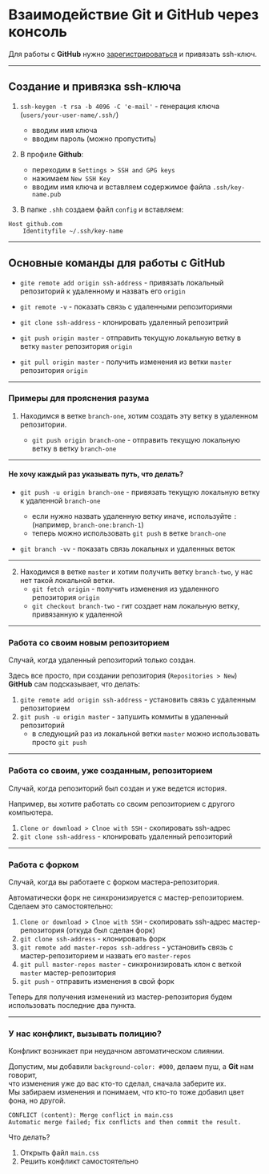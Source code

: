 # Взаимодействие Git и GitHub через консоль

Для работы с **GitHub** нужно [зарегистрироваться](https://github.com) и привязать ssh-ключ.

-------------------------------------------

## Создание и привязка ssh-ключа

1. `ssh-keygen -t rsa -b 4096 -C 'e-mail'` - генерация ключа (`users/your-user-name/.ssh/`)
    * вводим имя ключа
    * вводим пароль (можно пропустить)

2. В профиле **Github**:
     * переходим в `Settings > SSH and GPG keys`
     * нажимаем `New SSH Key`
     * вводим имя ключа и вставляем содержимое файла `.ssh/key-name.pub`

3. В папке `.shh` создаем  файл `config` и вставляем:

```
Host github.com
	Identityfile ~/.ssh/key-name
```

-------------------------------------------

## Основные команды для работы с GitHub

* `gite remote add origin ssh-address` - привязать локальный репозиторий к удаленному и назвать его `origin`
* `git remote -v` - показать связь с удаленными репозиториями

* `git clone ssh-address` - клонировать удаленный репозитрий

* `git push origin master` - отправить текущую локальную ветку в ветку `master` репозитория `origin`
* `git pull origin master` - получить изменения из ветки `master` репозитория `origin`

-------------------------------------------

### Примеры для прояснения разума

1. Находимся в ветке `branch-one`, хотим создать эту ветку в удаленном репозитории.

    * `git push origin branch-one` - отправить текущую локальную ветку в ветку `branch-one` 

-------------------------------------------

#### Не хочу каждый раз указывать путь, что делать?

* `git push -u origin branch-one` - привязать текущую локальную ветку к удаленной `branch-one`
    * если нужно назвать удаленную ветку иначе, используйте `:` (например, `branch-one:branch-1`)
    * теперь можно использовать `git push` в ветке `branch-one`

* `git branch -vv` - показать связь локальных и удаленных веток

-------------------------------------------
 
2. Находимся в ветке `master` и хотим получить ветку `branch-two`, у нас нет такой локальной ветки.
    * `git fetch origin` - получить изменения из удаленного репозитория `origin`
    * `git checkout branch-two` - гит создает нам локальную ветку, привязанную к удаленной

-------------------------------------------

### Работа со своим новым репозиторием

Случай, когда удаленный репозиторий только создан.

Здесь все просто, при создании репозитория (`Repositories > New`) **GitHub** сам подсказывает, что делать:

1. `gite remote add origin ssh-address` - установить связь с удаленным репозиторием
2. `git push -u origin master` - запушить коммиты в удаленный репозиторий
    * в следующий раз из локальной ветки `master` можно использовать просто `git push`

-------------------------------------------

### Работа со своим, уже созданным, репозиторием

Случай, когда репозиторий был создан и уже ведется история.

Например, вы хотите работать со своим репозиторием с другого компьютера.

1. `Clone or download > Clnoe with SSH` - скопировать ssh-адрес
2. `git clone ssh-address` - клонировать удаленный репозиторий

-------------------------------------------

### Работа с форком

Случай, когда вы работаете с форком мастера-репозитория.

Автоматически форк не синхронизируется с мастер-репозиторием.  
Сделаем это самостоятельно:

1. `Clone or download > Clnoe with SSH` - скопировать ssh-адрес мастер-репозитория (откуда был сделан форк)
2. `git clone ssh-address` - клонировать форк
3. `git remote add master-repos ssh-address` - установить связь с мастер-репозиторием и назвать его `master-repos`
4. `git pull master-repos master` - синхронизировать клон с веткой `master` мастер-репозитория
5. `git push` - отправить изменения в свой форк

Теперь для получения изменений из мастер-репозитория будем использовать последние два пункта.

-------------------------------------------

### У нас конфликт, вызывать полицию?

Конфликт возникает при неудачном автоматическом слиянии.

Допустим, мы добавили `background-color: #000`, делаем пуш, а **Git** нам говорит,  
что изменения уже до вас кто-то сделал, сначала заберите их.  
Мы забираем изменения и понимаем, что кто-то тоже добавил цвет фона, но другой.

```
CONFLICT (content): Merge conflict in main.css
Automatic merge failed; fix conflicts and then commit the result.
```
Что делать?

1. Открыть файл `main.css`
2. Решить конфликт самостоятельно

